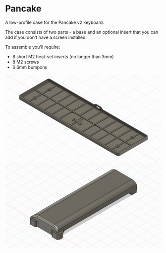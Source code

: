 # Pancake

A low-profile case for the Pancake v2 keyboard.

The case consists of two parts - a base and an optional insert that you can add if you don't have a screen installed.

To assemble you'll require:

- 8 short M2 heat-set inserts (no longer than 3mm)
- 8 M2 screws
- 6 6mm bumpons

![Case](./case.png "Case")
![Insert](./insert.png "Insert")
